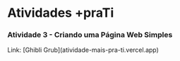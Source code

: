 <h1>Atividades +praTi</h1>

<h3>Atividade 3 - Criando uma Página Web Simples</h3>
Link: [Ghibli Grub](atividade-mais-pra-ti.vercel.app)
